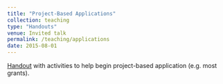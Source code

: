 ```yaml
---
title: "Project-Based Applications"
collection: teaching
type: "Handouts"
venue: Invited talk
permalink: /teaching/applications
date: 2015-08-01
---
```


[Handout](https://www.dropbox.com/s/brv2h2pfhvap8t0/projectBasedApplications.pdf?dl=0) with activities to help begin project-based application (e.g. most grants).
